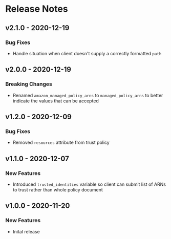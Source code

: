 # Release Notes

## v2.1.0 - 2020-12-19

### Bug Fixes

- Handle situation when client doesn't supply a correctly formatted `path`

## v2.0.0 - 2020-12-19

### Breaking Changes

- Renamed `amazon_managed_policy_arns` to `managed_policy_arns` to better indicate the values that can be accepted

## v1.2.0 - 2020-12-09

### Bug Fixes

- Removed `resources` attribute from trust policy

## v1.1.0 - 2020-12-07

### New Features

- Introduced `trusted_identities` variable so client can submit list of ARNs to trust rather than whole policy document

## v1.0.0 - 2020-11-20

### New Features

- Inital release
